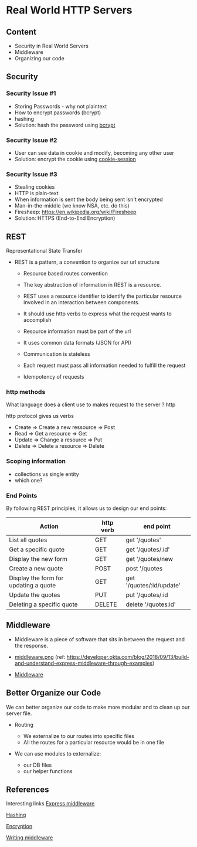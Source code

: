 # Real World HTTP Servers

## Content

- Security in Real World Servers
- Middleware
- Organizing our code

## Security

### Security Issue #1

- Storing Passwords - why not plaintext
- How to encrypt passwords (bcrypt)
- hashing
- Solution: hash the password using [bcrypt](https://www.npmjs.com/package/bcrypt)

### Security Issue #2

- User can see data in cookie and modify, becoming any other user
- Solution: encrypt the cookie using [cookie-session](https://www.npmjs.com/package/cookie-session)

### Security Issue #3

- Stealing cookies
- HTTP is plain-text
- When information is sent the body being sent isn't encrypted
- Man-in-the-middle (we know NSA, etc. do this)
- Firesheep: https://en.wikipedia.org/wiki/Firesheep
- Solution: HTTPS (End-to-End Encryption)


## REST

Representational State Transfer

- REST is a pattern, a convention to organize our url structure

  - Resource based routes convention

  - The key abstraction of information in REST is a resource.

  - REST uses a resource identifier to identify the particular resource involved in an interaction between components.

  - It should use http verbs to express what the request wants to accomplish
  - Resource information must be part of the url
  - It uses common data formats (JSON for API)
  - Communication is stateless
  - Each request must pass all information needed to fulfill the request
  - Idempotency of requests

### http methods

What language does a client use to makes request to the server ? http

http protocol gives us verbs

- Create => Create a new ressource => Post
- Read => Get a resource => Get
- Update => Change a resource => Put
- Delete => Delete a resource => Delete

### Scoping information

- collections vs single entity
- which one?

### End Points

By following REST principles, it allows us to design our end points:

| Action                                | http verb | end point                |
| ------------------------------------- | --------- | ------------------------ |
| List all quotes                       | GET       | get '/quotes'            |
| Get a specific quote                  | GET       | get '/quotes/:id'        |
| Display the new form                  | GET       | get '/quotes/new         |
| Create a new quote                    | POST      | post '/quotes            |
| Display the form for updating a quote | GET       | get '/quotes/:id/update' |
| Update the quotes                     | PUT       | put '/quotes/:id         |
| Deleting a specific quote             | DELETE    | delete '/quotes:id'      |


## Middleware

- Middleware is a piece of software that sits in between the request and the response.
- [middleware.png](./middleware.png)
  (ref: https://developer.okta.com/blog/2018/09/13/build-and-understand-express-middleware-through-examples)

- [Middleware](./images/middleware.png)

## Better Organize our Code

We can better organize our code to make more modular and to clean up our server file.

- Routing

  - We externalize to our routes into specific files
  - All the routes for a particular resource would be in one file

- We can use modules to externalize:

  - our DB files
  - our helper functions

## References

Interesting links
[Express middleware](https://expressjs.com/en/guide/using-middleware.html)

[Hashing](https://www.okta.com/identity-101/hashing-algorithms/)

[Encryption](https://www.okta.com/identity-101/password-encryption/)

[Writing middleware](https://expressjs.com/en/guide/writing-middleware.html)

